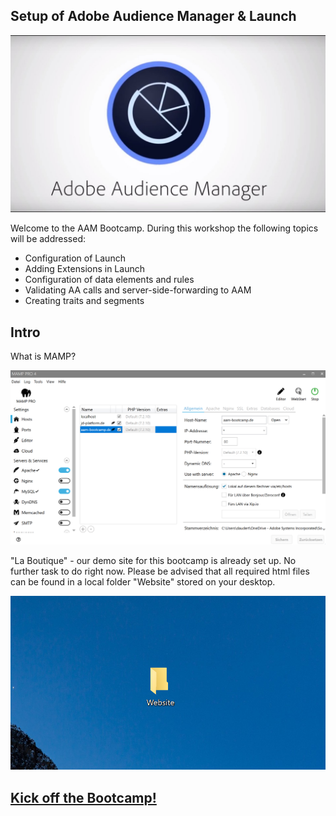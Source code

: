 ## Setup of Adobe Audience Manager & Launch

![Launch Setup](/images/aam-logo.jpg)

Welcome to the AAM Bootcamp. During this workshop the following topics will be addressed:
  
  * Configuration of Launch
  * Adding Extensions in Launch
  * Configuration of data elements and rules
  * Validating AA calls and server-side-forwarding to AAM
  * Creating traits and segments

## Intro
What is MAMP?

![Launch Setup](/images/bla.png)

"La Boutique" - our demo site for this bootcamp is already set up. No further task to do right now.
Please be advised that all required html files can be found in a local folder "Website" stored on your desktop.

![Launch Setup](/images/mamp1.png)

## [Kick off the Bootcamp!](./launch/README.md)

